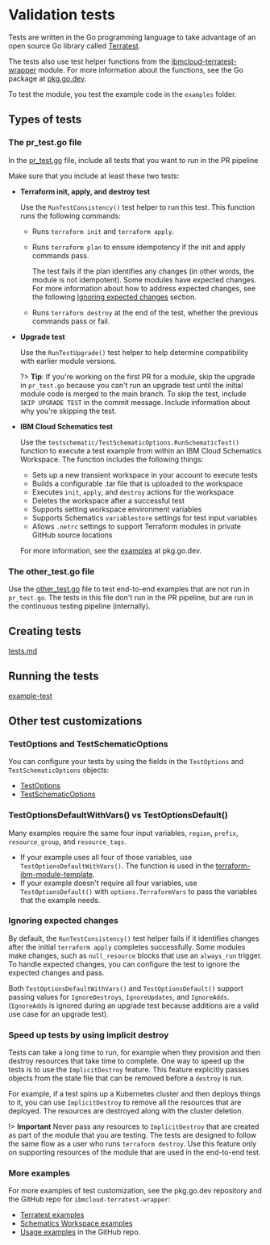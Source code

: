 # Validation tests

Tests are written in the Go programming language to take advantage of an open source Go library called [Terratest](https://github.com/gruntwork-io/terratest).

The tests also use test helper functions from the [ibmcloud-terratest-wrapper](https://github.com/terraform-ibm-modules/ibmcloud-terratest-wrapper) module. For more information about the functions, see the Go package at [pkg.go.dev](https://pkg.go.dev/github.com/terraform-ibm-modules/ibmcloud-terratest-wrapper).

To test the module, you test the example code in the `examples` folder.

## Types of tests

### The pr_test.go file

In the [pr_test.go](https://github.com/terraform-ibm-modules/terraform-ibm-module-template/blob/main/tests/pr_test.go) file, include all tests that you want to run in the PR pipeline

Make sure that you include at least these two tests:

- **Terraform init, apply, and destroy test**

    Use the `RunTestConsistency()` test helper to run this test. This function runs the following commands:
    - Runs `terraform init` and `terraform apply`.
    - Runs `terraform plan` to ensure idempotency if the init and apply commands pass.

        The test fails if the plan identifies any changes (in other words, the module is not idempotent). Some modules have expected changes. For more information about how to address expected changes, see the following [Ignoring expected changes](#ignoring-expected-changes) section.
    - Runs `terraform destroy` at the end of the test, whether the previous commands pass or fail.

- **Upgrade test**

    Use the `RunTestUpgrade()` test helper to help determine compatibility with earlier module versions.

  ?> **Tip**: If you're working on the first PR for a module, skip the upgrade in `pr_test.go` because you can't run an upgrade test until the initial module code is merged to the main branch. To skip the test, include `SKIP UPGRADE TEST` in the commit message. Include information about why you're skipping the test.

- **IBM Cloud Schematics test**

    Use the `testschematic/TestSchematicOptions.RunSchematicTest()` function to execute a test example from within an IBM Cloud Schematics Workspace. The function includes the following things:
    - Sets up a new transient workspace in your account to execute tests
    - Builds a configurable .tar file that is uploaded to the workspace
    - Executes `init`, `apply`, and `destroy` actions for the workspace
    - Deletes the workspace after a successful test
    - Supports setting workspace environment variables
    - Supports Schematics `variablestore` settings for test input variables
    - Allows `.netrc` settings to support Terraform modules in private GitHub source locations

    For more information, see the [examples](https://pkg.go.dev/github.com/terraform-ibm-modules/ibmcloud-terratest-wrapper/testschematic#pkg-overview) at pkg.go.dev.

### The other_test.go file

Use the [other_test.go](https://github.com/terraform-ibm-modules/terraform-ibm-module-template/blob/main/tests/other_test.go) file to test end-to-end examples that are not run in `pr_test.go`. The tests in this file don't run in the PR pipeline, but are run in the continuous testing pipeline (internally).

## Creating tests

[tests.md](inc-tests-create.md ':include')

## Running the tests

[example-test](inc-example-test.md ':include')

## Other test customizations

### TestOptions and TestSchematicOptions

You can configure your tests by using the fields in the `TestOptions` and `TestSchematicOptions` objects:
- [TestOptions](https://pkg.go.dev/github.com/terraform-ibm-modules/ibmcloud-terratest-wrapper/testhelper#TestOptions)
- [TestSchematicOptions](https://pkg.go.dev/github.com/terraform-ibm-modules/ibmcloud-terratest-wrapper/testschematic#TestSchematicOptions)

### TestOptionsDefaultWithVars() vs TestOptionsDefault()

Many examples require the same four input variables, `region`, `prefix`, `resource_group`, and `resource_tags`.

- If your example uses all four of those variables, use `TestOptionsDefaultWithVars()`. The function is used in the [terraform-ibm-module-template](https://github.com/terraform-ibm-modules/terraform-ibm-module-template/blob/main/examples/default/variables.tf).
- If your example doesn't require all four variables, use `TestOptionsDefault()` with `options.TerraformVars` to pass the variables that the example needs.

### Ignoring expected changes

By default, the `RunTestConsistency()` test helper fails if it identifies changes after the initial `terraform apply` completes successfully. Some modules make changes, such as `null_resource` blocks that use an `always_run` trigger. To handle expected changes, you can configure the test to ignore the expected changes and pass.

Both `TestOptionsDefaultWithVars()` and `TestOptionsDefault()` support passing values for `IgnoreDestroys`, `IgnoreUpdates`, and `IgnoreAdds`. (`IgnoreAdds` is ignored during an upgrade test because additions are a valid use case for an upgrade test).

### Speed up tests by using implicit destroy

Tests can take a long time to run, for example when they provision and then destroy resources that take time to complete. One way to speed up the tests is to use the `ImplicitDestroy` feature. This feature explicitly passes objects from the state file that can be removed before a `destroy` is run.

For example, if a test spins up a Kubernetes cluster and then deploys things to it, you can use `ImplicitDestroy` to remove all the resources that are deployed. The resources are destroyed along with the cluster deletion.

!> **Important** Never pass any resources to `ImplicitDestroy` that are created as part of the module that you are testing. The tests are designed to follow the same flow as a user who runs `terraform destroy`. Use this feature only on supporting resources of the module that are used in the end-to-end test.

### More examples

For more examples of test customization, see the pkg.go.dev repository and the GitHub repo for `ibmcloud-terratest-wrapper`:
- [Terratest examples](https://pkg.go.dev/github.com/terraform-ibm-modules/ibmcloud-terratest-wrapper/testhelper#pkg-overview)
- [Schematics Workspace examples](https://pkg.go.dev/github.com/terraform-ibm-modules/ibmcloud-terratest-wrapper/testschematic#pkg-overview)
- [Usage examples](https://github.com/terraform-ibm-modules/ibmcloud-terratest-wrapper) in the GitHub repo.
